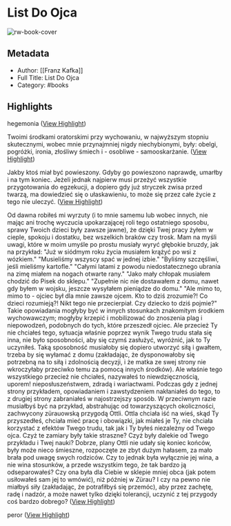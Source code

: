 # List Do Ojca

![rw-book-cover](https://readwise-assets.s3.amazonaws.com/static/images/article1.be68295a7e40.png)

## Metadata
- Author: [[Franz Kafka]]
- Full Title: List Do Ojca
- Category: #books

## Highlights

hegemonia ([View Highlight](https://read.readwise.io/read/01hm57ycz4565xrkcwjb5r5we6))


Twoimi środkami oratorskimi przy wychowaniu, w najwyższym stopniu skutecznymi, wobec mnie przynajmniej nigdy niechybionymi, były: obelgi, pogróżki, ironia, złośliwy śmiech i - osobliwe - samooskarżanie. ([View Highlight](https://read.readwise.io/read/01hm58dvc892wk4rk9adkdx64e))


Jakby ktoś miał być powieszony. Gdyby go powieszono naprawdę, umarłby i na tym koniec. Jeżeli jednak najpierw musi przeżyć wszystkie przygotowania do egzekucji, a dopiero gdy już stryczek zwisa przed twarzą, ma dowiedzieć się o ułaskawieniu, to może się przez całe życie z tego nie uleczyć. ([View Highlight](https://read.readwise.io/read/01hm58wephvegbtv8j394hxm9p))


Od dawna robiłeś mi wyrzuty (i to mnie samemu lub wobec innych, nie mając ani trochę wyczucia upokarzającej roli tego ostatniego sposobu, sprawy Twoich dzieci były zawsze jawne), że dzięki Twej pracy żyłem w cieple, spokoju i dostatku, bez wszelkich braków czy trosk. Mam na myśli uwagi, które w moim umyśle po prostu musiały wyryć głębokie bruzdy, jak na przykład: "Już w siódmym roku życia musiałem krążyć po wsi z wózkiem." "Musieliśmy wszyscy spać w jednej izbie." "Byliśmy szczęśliwi, jeśli mieliśmy kartofle." "Całymi latami z powodu niedostatecznego ubrania na zimę miałem na nogach otwarte rany." "Jako mały chłopak musiałem chodzić do Pisek do sklepu." "Zupełnie nic nie dostawałem z domu, nawet gdy byłem w wojsku, jeszcze wysyłałem pieniądze do domu." "Ale mimo to, mimo to - ojciec był dla mnie zawsze ojcem. Kto to dziś zrozumie?! Co dzieci rozumieją?! Nikt tego nie przecierpiał. Czy dziecko to dziś pojmie?" Takie opowiadania mogłyby być w innych stosunkach znakomitym środkiem wychowawczym; mogłyby krzepić i mobilizować do znoszenia plag i niepowodzeń, podobnych do tych, które przeszedł ojciec. Ale przecież Ty nie chciałeś tego, sytuacja właśnie poprzez wynik Twego trudu stała się inna, nie było sposobności, aby się czymś zasłużyć, wyróżnić, jak to Ty uczyniłeś. Taką sposobność musiałoby się dopiero utworzyć siłą i gwałtem, trzeba by się wyłamać z domu (zakładając, że dysponowałoby się potrzebną na to siłą i zdolnością decyzji, i że matka ze swej strony nie wkroczyłaby przeciwko temu za pomocą innych środków). Ale właśnie tego wszystkiego przecież nie chciałeś, nazywałeś to niewdzięcznością, uporem! nieposłuszeństwem, zdradą i wariactwami. Podczas gdy z jednej strony przykładem, opowiadaniem i zawstydzeniem nakłaniałeś do tego, to z drugiej strony zabraniałeś w najostrzejszy sposób. W przeciwnym razie musiałbyś być na przykład, abstrahując od towarzyszących okoliczności, zachwycony zürauowską przygodą Ottli. Ottla chciała iść na wieś, skąd Ty przyszedłeś, chciała mieć pracę i obowiązki, jak miałeś je Ty, nie chciała korzystać z efektów Twego trudu, tak jak i Ty byłeś niezależny od Twego ojca. Czyż te zamiary były takie straszne? Czyż były dalekie od Twego przykładu i Twej nauki? Dobrze, plany Ottli nie udały się koniec końców, były może nieco śmieszne, rozpoczęte ze zbyt dużym hałasem, za mało brała pod uwagę swych rodziców. Czy to jednak była wyłącznie jej wina, a nie wina stosunków, a przede wszystkim tego, że tak bardzo ją odseparowałeś? Czy ona była dla Ciebie w sklepie mniej obca (jak potem usiłowałeś sam jej to wmówić), niż później w Zürau? I czy na pewno nie miałbyś siły (zakładając, że potrafiłbyś się przemóc), aby przez zachętę, radę i nadzór, a może nawet tylko dzięki tolerancji, uczynić z tej przygody coś bardzo dobrego? ([View Highlight](https://read.readwise.io/read/01hm590mh3a6ym1xhxz6waw425))


peror ([View Highlight](https://read.readwise.io/read/01hm5bnz2e101htyq6bk7c783x))

